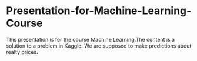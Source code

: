 # Presentation-for-Machine-Learning-Course
This presentation is for the course Machine Learning.The content is a solution to a problem in Kaggle. We are supposed to make predictions about realty prices.
